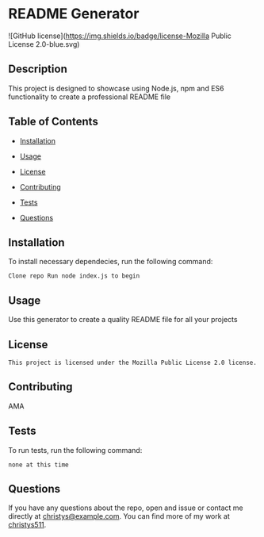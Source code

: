 # README Generator
  ![GitHub license](https://img.shields.io/badge/license-Mozilla Public License 2.0-blue.svg)

  ## Description

This project is designed to showcase using Node.js, npm and ES6 functionality to create a professional README file

## Table of Contents

* [Installation](#installation)

* [Usage](#usage)

* [License](#license)

* [Contributing](#contributing)

* [Tests](#tests)

* [Questions](#questions)

## Installation

To install necessary dependecies, run the following command:

```
Clone repo Run node index.js to begin
```

## Usage

Use this generator to create a quality README file for all your projects

## License
    
    This project is licensed under the Mozilla Public License 2.0 license.

## Contributing

AMA 

## Tests

To run tests, run the following command:

```
none at this time
```

## Questions

If you have any questions about the repo, open and issue or contact me directly at christys@example.com.
You can find more of my work at [christys511](https://github.com/christys511/).

